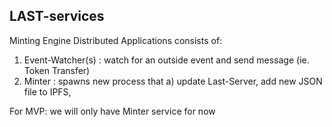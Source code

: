 ## LAST-services

Minting Engine Distributed Applications consists of:
1. Event-Watcher(s) : watch for an outside event and send message (ie. Token Transfer) 
2. Minter : spawns new process that a) update Last-Server, add new JSON file to IPFS, 

For MVP: we will only have Minter service for now